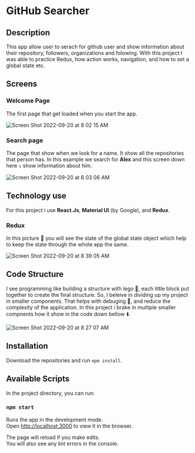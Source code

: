 # GitHub Searcher
## Description
This app allow user to serach for github user and show information about their repository, followers, organizations and folowing. With this project I was able to practice Redux, how action works, navigation, and how to set a global state etc.

## Screens 

### Welcome Page

The first page that get loaded when you start the app.

![Screen Shot 2022-09-20 at 8 02 15 AM](https://user-images.githubusercontent.com/17714218/191278929-bae3e5e6-5c9c-471e-875e-6c0ad6bf3802.png)

### Search page

The page that show when we look for a name. It show all the repositories that person has. In this example we search for **Alex** and this screen down here ⤵️ show information about him.

![Screen Shot 2022-09-20 at 8 03 06 AM](https://user-images.githubusercontent.com/17714218/191278972-c142fe41-1754-4705-ae66-acdc98635289.png)

## Technology use

For this project i use **React.Js**, **Material UI** (by Google), and **Redux**.

### Redux

In this picture 🔽 you will see the state of the global state object which help to keep the state through the whole app the same.

![Screen Shot 2022-09-20 at 8 39 05 AM](https://user-images.githubusercontent.com/17714218/191288038-c9ecedb6-df67-4112-807a-18e19a6b5dcf.png)


## Code Structure

I see programming like building a structure with lego 🧱, each little block put together to create the final structure. So, I beleive in dividing up my project in smaller components. That helps with debuging 🐛, and reduce the complexity of the application. In this project i brake in multiple smaller compnents how it show in the code down bellow ⬇️.

![Screen Shot 2022-09-20 at 8 27 07 AM](https://user-images.githubusercontent.com/17714218/191284993-e4da5755-3c7c-46c2-ae42-a66b0e087740.png)


## Installation

Download the repositories and run `npm install`.

## Available Scripts

In the project directory, you can run:

### `npm start`

Runs the app in the development mode.<br>
Open [http://localhost:3000](http://localhost:3000) to view it in the browser.

The page will reload if you make edits.<br>
You will also see any lint errors in the console.




